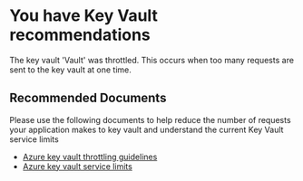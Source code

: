 <properties
	pageTitle="Key Vault recommendations"
	description="Key Vault recommendations are available"
	infoBubbleText="Vault is being throttled"
	service="microsoft.keyvault"
	resource="vault"
	authors="osmuller"
	ms.author="osmuller"
	displayOrder=""
	articleId="keyvault-throttlingerror"
	diagnosticScenario="keyvault-recommendations"
	selfHelpType="Diagnostics"
    supportTopicIds=""
	resourceTags=""
	productPesIds=""
	cloudEnvironments="blackForest, fairfax, public, MoonCake"
/>

# You have Key Vault recommendations

<!--issueDescription-->
The key vault '<!--$Vault-->Vault<!--/$Vault-->' was throttled. This occurs when too many requests are sent to the key vault at one time.
<!--/issueDescription-->

## **Recommended Documents**

Please use the following documents to help reduce the number of requests your application makes to  key vault and understand the current Key Vault service limits

* [Azure key vault throttling guidelines](https://docs.microsoft.com/azure/key-vault/key-vault-ovw-throttling)
* [Azure key vault service limits](https://docs.microsoft.com/azure/key-vault/key-vault-service-limits)